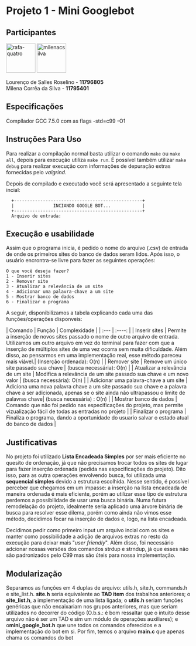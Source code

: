 # Projeto 1 - Mini Googlebot

## Participantes
<a href="https://github.com/roselino-quatro"><img src="https://avatars3.githubusercontent.com/u/43501582?s=460&u=607eaa89f7d1d4117ad8e3b2059d7fd24e1c0b45&v=4" title="rafa-quatro" width="80" height="80"></a>
<a href="https://github.com/milenacsilva"><img src="https://avatars2.githubusercontent.com/u/61664263?s=460&v=4" title="milenacsilva" width="80" height="80"></a>

Lourenço de Salles Roselino - **11796805**\
Milena Corrêa da Silva - **11795401**

## Especificações
Compílador GCC 7.5.0 com as flags -std=c99 -O1

## Instruções Para Uso

Para realizar a compilação normal basta utilizar o comando `make` ou `make all`, depois para execução utiliza `make run`. É possível também utilizar `make debug` para realizar execução com informações de depuração extras fornecidas pelo _valgrind_.

Depois de compilado e executado você será apresentado a seguinte tela incial:
```
  +-------------------------------------------------+
  |               INCIANDO GOOGLE BOT...            |
  +-------------------------------------------------+
  Arquivo de entrada: 
```

## Execução e usabilidade
Assim que o programa inicia, é pedido o nome do arquivo (.csv) de entrada de onde os primeiros sites do banco de dados seram lidos. Após isso, o usuário encrontra-se livre para fazer as seguintes operações:

```
O que você deseja fazer?
1 - Inserir sites
2 - Remover site
3 - Atualizar a relevância de um site
4 - Adicionar uma palavra-chave a um site
5 - Mostrar banco de dados
6 - Finalizar o programa
```

A seguir, disponibilizamos a tabela explicando cada uma das funções/operações disponveis:

| Comando      | Função | Complexidade |
| :---        |    :----: |
| Inserir sites    | Permite a inserção de novos sites passado o nome de outro arquivo de entrada. Utilizamos um outro arquivo em vez do terminal para fazer com que a inserção de múltiplos sites de uma vez ocorra sem muita dificuldade. Além disso, ao pensarmos em uma implementação real, esse método pareceu mais viável.| (Inserção ordenada): O(n) |
| Remover site   | Remove um único site passado sua chave     | (busca necessária): O(n) |
| Atualizar a relevância de um site   | Modifica a relevância de um site passado sua chave e um novo valor     | (busca necessária): O(n) |
| Adicionar uma palavra-chave a um site   | Adiciona uma nova palavra chave a um site passado sua chave e a palavra chave a ser adicionada, apenas se o site ainda não ultrapassou o limite de palavras chave|  (busca necessária) : O(n) |
| Mostrar banco de dados   | Comando que não foi pedido nas especificações do projeto, mas permite vizualização fácil de todas as entradas no projeto    |
| Finalizar o programa   | Finaliza o programa, dando a oportunidade do usuario salvar o estado atual do banco de dados     |

## Justificativas

No projeto foi utilizado **Lista Encadeada Simples** por ser mais eficiente no quesito de ordenação, já que não precisamos trocar todos os sites de lugar para fazer inserção ordenada (pedida nas especificações do projeto). Dito isso, para as outra operações envolvendo busca, foi utilizada uma **sequencial simples** devido a estrutura  escolhida. Nesse sentido, é possível perceber que chegamos em um impasse: a inserção na lista encadeada de maneira ordenada é mais eficiente, porém ao utilizar esse tipo de estrutura perdemos a possibilidade de usar uma busca binária. Numa futura remodelação do projeto, idealmente seria aplicado uma àrvore binária de busca para resolver esse dilema, porém como ainda não vimos esse método, decidimos focar na inserção de dados e, logo, na lista encadeada.

Decidimos pedir como primeiro input um arquivo incial com os sites e manter como possibilidade a adição de arquivos extras no resto da execução para deixar mais "_user friendly_". Além disso, foi necessário adcionar nossas versões dos comandos strdup e strndup, já que esses não são padronizados pelo C99 mas são úteis para nossa implementação.

## Modularização

Separamos as funções em 4 duplas de arquivo: utils.h, site.h, commands.h e site_list.h. **site.h** seria equivalente ao **TAD item** dos trabalhos anteriores; o **site_list.h**, a implementação de uma lista ligada; o **utils.h** seriam funções genéricas que não encaixariam nos grupos anteriores, mas que seriam utilizados no decorrer do código (O.b.s.: é bom ressaltar que o intuito desse arquivo não é ser um TAD e sim um módulo de operações auxiliares); e o**mini_google_bot.h** que une todos os comandos oferecidos e a implementação do bot em si. Por fim, temos o arquivo **main.c** que apenas chama os comandos do bot
